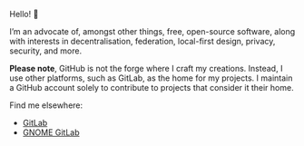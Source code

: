 Hello! 👋

I’m an advocate of, amongst other things, free, open-source software, along with interests in decentralisation, federation, local-first design, privacy, security, and more.

**Please note**, GitHub is not the forge where I craft my creations. Instead, I use other platforms, such as GitLab, as the home for my projects. I maintain a GitHub account solely to contribute to projects that consider it their home.

Find me elsewhere:

- [GitLab](https://gitlab.com/oyowtyddb13pfry8)
- [GNOME GitLab](https://gitlab.gnome.org/1o9mhgxe6kwkpxd5)
